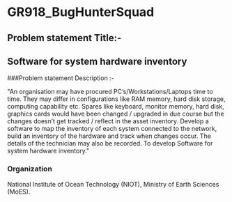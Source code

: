 # GR918_BugHunterSquad

## Problem statement Title:-
## Software for system hardware inventory

###Problem statement Description	:-

"An organisation may have procured PC’s/Workstations/Laptops time to time. They may differ in configurations like RAM memory, hard disk storage, computing capability etc. Spares like keyboard, monitor memory, hard disk, graphics cards would have been changed / upgraded in due course but the changes doesn’t get tracked / reflect in the asset inventory. Develop a software to map the inventory of each system connected to the network, build an inventory of the hardware and track when changes occur. The details of the technician may also be recorded. To develop Software for system hardware inventory."

### Organization
National Institute of Ocean Technology (NIOT), Ministry of Earth Sciences (MoES).
